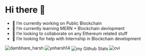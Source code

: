 # Hi there 👋
- 🔭 I’m currently working on Public Blockchain
- 🌱 I’m currently learning MERN + Blockchain devlopment
- 👯 I’m looking to collaborate on any Ethereum related stuff
- 🤔 I’m looking for help with Internship in Blockchain development

<img src="https://img.shields.io/twitter/follow/dambhare_harsh?logo=twitter&style=for-the-badge" alt="dambhare_harsh" />
<img src="https://img.shields.io/leetcode/follow/yoharsh14?logo=twitter&style=for-the-badge" alt="yoharsh14" />


<img align="center" src="https://github-readme-stats.vercel.app/api?username=yoharsh14&include_all_commits=true&count_private=true&show_icons=true&line_height=20&title_color=2B5BBD&icon_color=1124BB&text_color=A1A1A1&bg_color=0,000000,130F40" alt="my Github Stats"/>


<img src="https://github-readme-stats.vercel.app/api/top-langs?username=yoharsh14&show_icons=true&locale=en&layout=compact&theme=chartreuse-dark" alt="ovi" />
<!--
**yoharsh14/yoharsh14** is a ✨ _special_ ✨ repository because its `README.md` (this file) appears on your GitHub profile.

Here are some ideas to get you started:

- 🔭 I’m currently working on ...
- 🌱 I’m currently learning ...
- 👯 I’m looking to collaborate on ...
- 🤔 I’m looking for help with ...
- 💬 Ask me about ...
- 📫 How to reach me: ...
- 😄 Pronouns: ...
- ⚡ Fun fact: ...
-->
